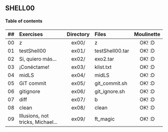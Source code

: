 ## SHELL00

#### Table of contents

|  ##  |			Exercises				|	Directory	|	Files			| Moulinette	|
|:----:|:-----------------------------------|:-------------:|:------------------|:-------------:|
|  00  |z						|	ex00/		|z	| OK! :D |
|  01  |testShell00								|	ex01/		|testShell00.tar			| OK! :D |
|  02  |Si, quiero más...							|	ex02/		|exo2.tar		| OK! :D |
|  03  |¡Conéctame!									|	ex03/		|klist.txt				| OK! :D |
|  04  |midLS					|	ex04/		|midLS	| OK! :D |
|  05  |GiT commit								|	ex05/		|git_commit.sh			| OK! :D |
|  06  |gitignore							|	ex06/		|git_ignore.sh		| OK! :D |
|  07  |diff									|	ex07/		|b				| OK! :D |
|  08  |clean							|	ex08/		|clean		| OK! :D |
|  09  |Illusions, not tricks, Michael...							|	ex09/		|ft_magic		| OK! :D |
